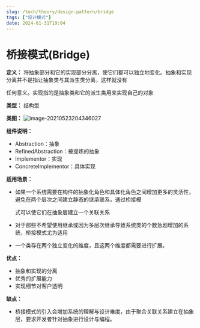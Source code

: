```yaml
---
slug: /tech/theory/design-pattern/bridge
tags: ["设计模式"]
date: 2024-01-31T19:04
---
```

# 桥接模式(Bridge)

**定义：** 将抽象部分和它的实现部分分离，使它们都可以独立地变化。抽象和实现分离并不是指让抽象类与其派生类分离，这样就没有

任何意义。实现指的是抽象类和它的派生类用来实现自己的对象

**类型：** 结构型

**类图：** ![image-20210523204346027](https://picgo-starry.oss-cn-beijing.aliyuncs.com/img/DesignPattern/Bridge.jpg)

**组件说明：** 

- Abstraction：抽象
- RefinedAbstraction：被提炼的抽象
- Implementor：实现
- ConcreteImplementor：具体实现

**适用场景：** 

- 如果一个系统需要在构件的抽象化角色和具体化角色之间增加更多的灵活性，避免在两个层次之间建立静态的继承联系，通过桥接模

  式可以使它们在抽象层建立一个关联关系

- 对于那些不希望使用继承或因为多层次继承导致系统类的个数急剧增加的系统，桥接模式尤为适用

- 一个类存在两个独立变化的维度，且这两个维度都需要进行扩展。

**优点：** 

- 抽象和实现的分离
- 优秀的扩展能力
- 实现细节对客户透明

**缺点：** 

- 桥接模式的引入会增加系统的理解与设计难度，由于聚合关联关系建立在抽象层，要求开发者针对抽象进行设计与编程。